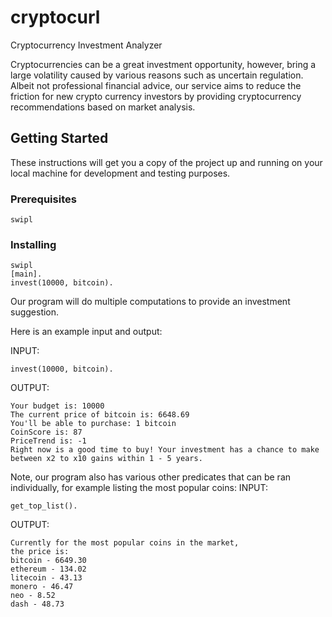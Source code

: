 # cryptocurl
Cryptocurrency Investment Analyzer

Cryptocurrencies can be a great investment opportunity, however, bring a large volatility caused by various reasons such as uncertain regulation. Albeit not professional financial advice, our service aims to reduce the friction for new crypto currency investors by providing cryptocurrency recommendations based on market analysis.

## Getting Started

These instructions will get you a copy of the project up and running on your local machine for development and testing purposes.

### Prerequisites

```
swipl
```

### Installing

```
swipl
[main].
invest(10000, bitcoin).
```
Our program will do multiple computations to provide an investment suggestion.

Here is an example input and output:

INPUT:
```
invest(10000, bitcoin).
```

OUTPUT:
```
Your budget is: 10000
The current price of bitcoin is: 6648.69
You'll be able to purchase: 1 bitcoin
CoinScore is: 87
PriceTrend is: -1
Right now is a good time to buy! Your investment has a chance to make between x2 to x10 gains within 1 - 5 years.
```

Note, our program also has various other predicates that can be ran individually, for example listing the most popular coins:
INPUT:
```
get_top_list().
```

OUTPUT:
```
Currently for the most popular coins in the market,
the price is:
bitcoin - 6649.30
ethereum - 134.02
litecoin - 43.13
monero - 46.47
neo - 8.52
dash - 48.73
```
